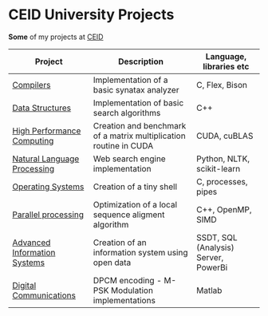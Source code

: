 # CEID University Projects

**Some** of my projects at [CEID](https://www.ceid.upatras.gr/)

Project  | Description | Language, libraries etc
------------- | ------------- | ------------
[Compilers][comp]  |  Implementation of a basic synatax analyzer | C, Flex, Bison
[Data Structures][data]  |  Implementation of basic search algorithms | C++
[High Performance Computing][hpc] | Creation and benchmark of a matrix multiplication routine in CUDA | CUDA, cuBLAS
[Natural Language Processing][nlp] | Web search engine implementation | Python, NLTK, scikit-learn
[Operating Systems][os] | Creation of a tiny shell | C, processes, pipes
[Parallel processing][parale] | Optimization of a local sequence aligment algorithm | C++, OpenMP, SIMD
[Advanced Information Systems][adv] | Creation of an information system using open data | SSDT, SQL (Analysis) Server, PowerBi
[Digital Communications][digcom] | DPCM encoding - M-PSK Modulation implementations | Matlab

[adv]: <https://github.com/memaskal/prohgmena-plhroforiaka>
[comp]: <./Compilers>
[data]: <./Data-Structures>
[nlp]: <./Natural-Language-Processing>
[os]: <./Operating-Systems>
[hpc]: <https://github.com/memaskal/HPC>
[parale]: <https://github.com/memaskal/sequence-alignment>
[digcom]: <./Digital-Communications>

